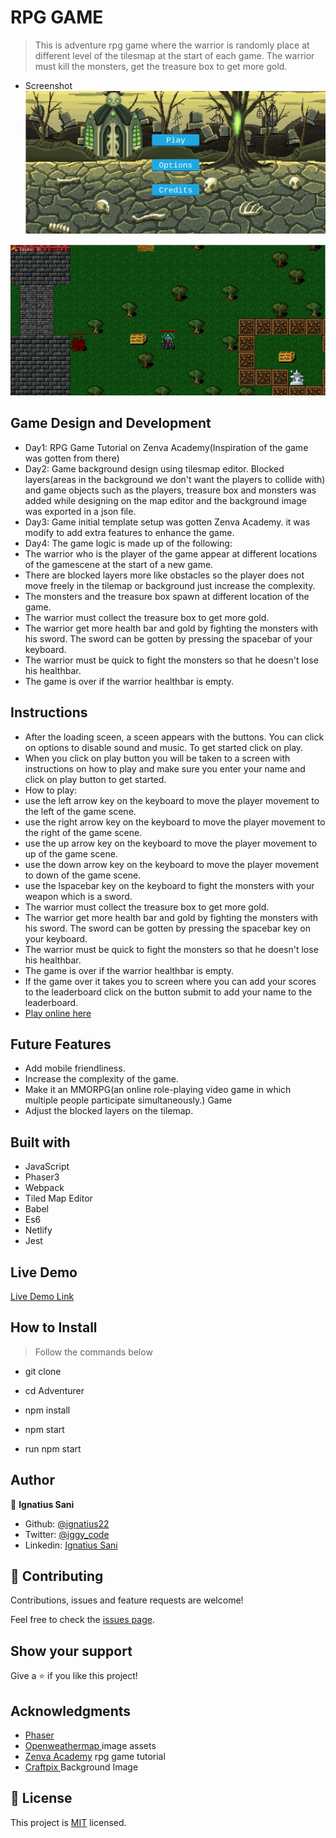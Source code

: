# RPG GAME
> This is adventure rpg game where the warrior is randomly place at different level of the tilesmap at the start of each game. The warrior must kill the monsters, get the treasure box to get more gold. 

- Screenshot
![alt text](start.png)

![alt text](Interface.png)

## Game Design and Development
- Day1: RPG Game Tutorial on Zenva Academy(Inspiration of the game was gotten from there)
- Day2: Game background design using tilesmap editor. Blocked layers(areas in the background we don't want the players to collide with) and game objects such as the players, treasure box and monsters was added while designing on the map editor and the background image was exported in a json file.
- Day3: Game initial template setup was gotten Zenva Academy. it was modify to add extra features to enhance the game.
- Day4: The game logic is made up of the following:
- The warrior who is the player of the game appear at different locations of the gamescene at the start of a new game.
- There are blocked layers more like obstacles so the player does not move freely in the tilemap or background just increase the complexity.
- The monsters and the treasure box spawn at different location of the game.
- The warrior must collect the treasure box to get more gold.
- The warrior get more health bar and gold by fighting the monsters with his sword. The sword can be gotten by pressing the spacebar of your keyboard.
- The warrior must be quick to fight the monsters so that he doesn't lose his healthbar.
- The game is over if the warrior healthbar is empty.

## Instructions
- After the loading sceen, a sceen appears with the buttons. You can click on options to disable sound and music. To get started click on play.
- When you click on play button you will be taken to a screen with instructions on how to play and make sure you enter your name and click on play button to get started.
- How to play:
- use the left arrow key on the keyboard to move the player movement to the left of the game scene.
- use the right arrow key on the keyboard to move the player movement to the right of the game scene.
- use the up arrow key on the keyboard to move the player movement to up of the game scene.
- use the down arrow key on the keyboard to move the player movement to down of the game scene.
- use the lspacebar key on the keyboard to fight the monsters with your weapon which is a sword. 
- The warrior must collect the treasure box to get more gold.
- The warrior get more health bar and gold by fighting the monsters with his sword. The sword can be gotten by pressing the spacebar key on your keyboard.
- The warrior must be quick to fight the monsters so that he doesn't lose his healthbar.
- The game is over if the warrior healthbar is empty.
- If the game over it takes you to screen where you can add your scores to the leaderboard click on the button submit to add your name to the leaderboard.
- [Play online here](https://rpg-game-v1.netlify.app/)

## Future Features
- Add mobile friendliness.
- Increase the complexity of the game.
- Make it an MMORPG(an online role-playing video game in which multiple people participate simultaneously.) Game
- Adjust the blocked layers on the tilemap.

## Built with
- JavaScript
- Phaser3
- Webpack
- Tiled Map Editor
- Babel
- Es6
- Netlify
- Jest

## Live Demo

[Live Demo Link](https://rpg-game-v1.netlify.app/)

## How to Install

> Follow the commands below
- git clone
- cd Adventurer
- npm install
- npm start

 - run npm start

## Author

👤 **Ignatius Sani**

- Github: [@ignatius22](https://github.com/ignatius22)
- Twitter: [@iggy_code](https://twitter.com/iggy_code)
- Linkedin: [Ignatius Sani ](https://www.linkedin.com/in/ignatiussani)

## 🤝 Contributing

Contributions, issues and feature requests are welcome!

Feel free to check the [issues page](https://github.com/ignatius22/RPG-game).

## Show your support

Give a ⭐️ if you like this project!

## Acknowledgments

- [Phaser ]( https://phaser.io/)
- [ Openweathermap ](https://rpg-game-v1.netlify.app/) image assets
- [Zenva Academy]( https://academy.zenva.com/?zva_src=https://gamedevacademy.org) rpg game tutorial
- [Craftpix ]( https://craftpix.net/) Background Image


## 📝 License

This project is [MIT](lic.url) licensed.

